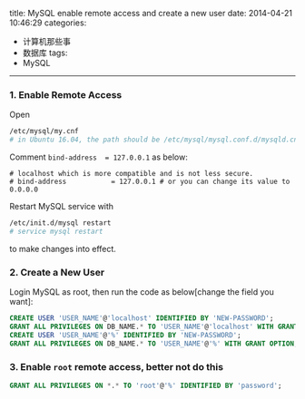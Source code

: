 title: MySQL enable remote access and create a new user
date: 2014-04-21 10:46:29
categories:
 - 计算机那些事
 - 数据库
tags:
 - MySQL
---
### 1. Enable Remote Access
Open 
``` bash
/etc/mysql/my.cnf
# in Ubuntu 16.04, the path should be /etc/mysql/mysql.conf.d/mysqld.cnf
```
<!-- more -->
Comment `bind-address  = 127.0.0.1` as below:
```
# localhost which is more compatible and is not less secure.
# bind-address           = 127.0.0.1 # or you can change its value to 0.0.0.0
```
Restart MySQL service with 
```bash
/etc/init.d/mysql restart
# service mysql restart
```
to make changes into effect. 

### 2. Create a New User
Login MySQL as root, then run the code as below[change the field you want]:
```sql
CREATE USER 'USER_NAME'@'localhost' IDENTIFIED BY 'NEW-PASSWORD';
GRANT ALL PRIVILEGES ON DB_NAME.* TO 'USER_NAME'@'localhost' WITH GRANT OPTION;
CREATE USER 'USER_NAME'@'%' IDENTIFIED BY 'NEW-PASSWORD';
GRANT ALL PRIVILEGES ON DB_NAME.* TO 'USER_NAME'@'%' WITH GRANT OPTION;
```

### 3. Enable `root` remote access, better not do this
```sql
GRANT ALL PRIVILEGES ON *.* TO 'root'@'%' IDENTIFIED BY 'password';
```
